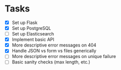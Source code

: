 # Tasks

- [x] Set up Flask
- [x] Set up PostgreSQL
- [ ] Set up Elasticsearch
- [x] Implement basic API
- [x] More descriptive error messages on 404
- [x] Handle JSON vs form vs files generically
- [ ] More descriptive error messages on unique failure
- [ ] Basic sanity checks (max length, etc.)
